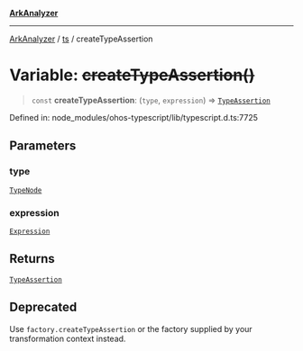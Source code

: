 [**ArkAnalyzer**](../../../../README.md)

***

[ArkAnalyzer](../../../../globals.md) / [ts](../README.md) / createTypeAssertion

# Variable: ~~createTypeAssertion()~~

> `const` **createTypeAssertion**: (`type`, `expression`) => [`TypeAssertion`](../interfaces/TypeAssertion.md)

Defined in: node\_modules/ohos-typescript/lib/typescript.d.ts:7725

## Parameters

### type

[`TypeNode`](../interfaces/TypeNode.md)

### expression

[`Expression`](../interfaces/Expression.md)

## Returns

[`TypeAssertion`](../interfaces/TypeAssertion.md)

## Deprecated

Use `factory.createTypeAssertion` or the factory supplied by your transformation context instead.
